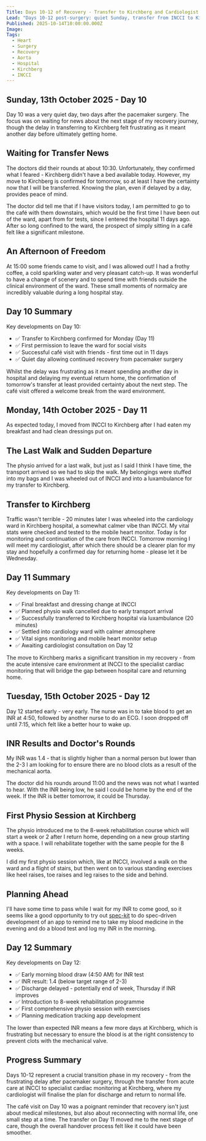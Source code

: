 ```yaml
---
Title: Days 10-12 of Recovery - Transfer to Kirchberg and Cardiologist Care
Lead: "Days 10-12 post-surgery: quiet Sunday, transfer from INCCI to Kirchberg, and beginning specialised cardiac monitoring."
Published: 2025-10-14T10:00:00.000Z
Image: 
Tags:
  - Heart
  - Surgery
  - Recovery
  - Aorta
  - Hospital
  - Kirchberg
  - INCCI
---
```


## Sunday, 13th October 2025 - Day 10

Day 10 was a very quiet day, two days after the pacemaker surgery. The focus was on waiting for news about the next stage of my recovery journey, though the delay in transferring to Kirchberg felt frustrating as it meant another day before ultimately getting home.

## Waiting for Transfer News

The doctors did their rounds at about 10:30. Unfortunately, they confirmed what I feared - Kirchberg didn't have a bed available today. However, my move to Kirchberg is confirmed for tomorrow, so at least I have the certainty now that I will be transferred. Knowing the plan, even if delayed by a day, provides peace of mind.

The doctor did tell me that if I have visitors today, I am permitted to go to the café with them downstairs, which would be the first time I have been out of the ward, apart from for tests, since I entered the hospital 11 days ago. After so long confined to the ward, the prospect of simply sitting in a café felt like a significant milestone.

## An Afternoon of Freedom

At 15:00 some friends came to visit, and I was allowed out! I had a frothy coffee, a cold sparkling water and very pleasant catch-up. It was wonderful to have a change of scenery and to spend time with friends outside the clinical environment of the ward. These small moments of normalcy are incredibly valuable during a long hospital stay.

## Day 10 Summary

Key developments on Day 10:

* ✅ Transfer to Kirchberg confirmed for Monday (Day 11)
* ✅ First permission to leave the ward for social visits
* ✅ Successful café visit with friends - first time out in 11 days
* ✅ Quiet day allowing continued recovery from pacemaker surgery

Whilst the delay was frustrating as it meant spending another day in hospital and delaying my eventual return home, the confirmation of tomorrow's transfer at least provided certainty about the next step. The café visit offered a welcome break from the ward environment.

## Monday, 14th October 2025 - Day 11

As expected today, I moved from INCCI to Kirchberg after I had eaten my breakfast and had clean dressings put on.

## The Last Walk and Sudden Departure

The physio arrived for a last walk, but just as I said I think I have time, the transport arrived so we had to skip the walk. My belongings were stuffed into my bags and I was wheeled out of INCCI and into a luxambulance for my transfer to Kirchberg.

## Transfer to Kirchberg

Traffic wasn't terrible - 20 minutes later I was wheeled into the cardiology ward in Kirchberg hospital, a somewhat calmer vibe than INCCI. My vital stats were checked and tested to the mobile heart monitor. Today is for monitoring and continuation of the care from INCCI. Tomorrow morning I will meet my cardiologist, after which there should be a clearer plan for my stay and hopefully a confirmed day for returning home - please let it be Wednesday.

## Day 11 Summary

Key developments on Day 11:

* ✅ Final breakfast and dressing change at INCCI
* ✅ Planned physio walk cancelled due to early transport arrival
* ✅ Successfully transferred to Kirchberg hospital via luxambulance (20 minutes)
* ✅ Settled into cardiology ward with calmer atmosphere
* ✅ Vital signs monitoring and mobile heart monitor setup
* ✅ Awaiting cardiologist consultation on Day 12

The move to Kirchberg marks a significant transition in my recovery - from the acute intensive care environment at INCCI to the specialist cardiac monitoring that will bridge the gap between hospital care and returning home.

## Tuesday, 15th October 2025 - Day 12

Day 12 started early - very early. The nurse was in to take blood to get an INR at 4:50, followed by another nurse to do an ECG. I soon dropped off until 7:15, which felt like a better hour to wake up.

## INR Results and Doctor's Rounds

My INR was 1.4 - that is slightly higher than a normal person but lower than the 2-3 I am looking for to ensure there are no blood clots as a result of the mechanical aorta.

The doctor did his rounds around 11:00 and the news was not what I wanted to hear. With the INR being low, he said I could be home by the end of the week. If the INR is better tomorrow, it could be Thursday.

## First Physio Session at Kirchberg

The physio introduced me to the 8-week rehabilitation course which will start a week or 2 after I return home, depending on a new group starting with a space. I will rehabilitate together with the same people for the 8 weeks.

I did my first physio session which, like at INCCI, involved a walk on the ward and a flight of stairs, but then went on to various standing exercises like heel raises, toe raises and leg raises to the side and behind.

## Planning Ahead

I'll have some time to pass while I wait for my INR to come good, so it seems like a good opportunity to try out [spec-kit](https://github.com/khulnasoft/spec-kit) to do spec-driven development of an app to remind me to take my blood medicine in the evening and do a blood test and log my INR in the morning.

## Day 12 Summary

Key developments on Day 12:

* ✅ Early morning blood draw (4:50 AM) for INR test
* ✅ INR result: 1.4 (below target range of 2-3)
* ✅ Discharge delayed - potentially end of week, Thursday if INR improves
* ✅ Introduction to 8-week rehabilitation programme
* ✅ First comprehensive physio session with exercises
* ✅ Planning medication tracking app development

The lower than expected INR means a few more days at Kirchberg, which is frustrating but necessary to ensure the blood is at the right consistency to prevent clots with the mechanical valve.

## Progress Summary

Days 10-12 represent a crucial transition phase in my recovery - from the frustrating delay after pacemaker surgery, through the transfer from acute care at INCCI to specialist cardiac monitoring at Kirchberg, where my cardiologist will finalise the plan for discharge and return to normal life.

The café visit on Day 10 was a poignant reminder that recovery isn't just about medical milestones, but also about reconnecting with normal life, one small step at a time. The transfer on Day 11 moved me to the next stage of care, though the overall handover process felt like it could have been smoother.
